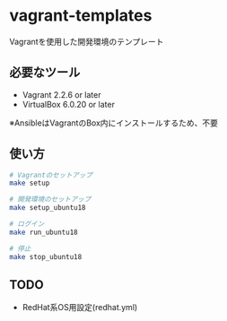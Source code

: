 # vagrant-templates

Vagrantを使用した開発環境のテンプレート

## 必要なツール

- Vagrant 2.2.6 or later
- VirtualBox 6.0.20 or later

※AnsibleはVagrantのBox内にインストールするため、不要

## 使い方

```sh
# Vagrantのセットアップ
make setup

# 開発環境のセットアップ
make setup_ubuntu18

# ログイン
make run_ubuntu18

# 停止
make stop_ubuntu18
```

## TODO

- RedHat系OS用設定(redhat.yml)
